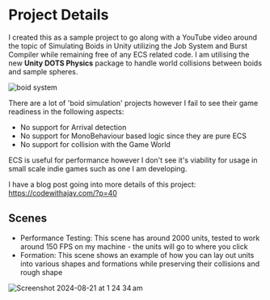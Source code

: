 # Project Details
I created this as a sample project to go along with a YouTube video around the topic of Simulating Boids in Unity utilizing the Job System and Burst Compiler while remaining free of any ECS related code. I am utilising the new **Unity DOTS Physics** package to handle world collisions between boids and sample spheres.

![boid system](https://github.com/user-attachments/assets/72c9cbe7-1f09-4a1e-b803-7010ee55798e)

There are a lot of 'boid simulation' projects however I fail to see their game readiness in the following aspects:

- No support for Arrival detection
- No support for MonoBehaviour based logic since they are pure ECS
- No support for collision with the Game World

ECS is useful for performance however I don't see it's viability for usage in small scale indie games such as one I am developing.

I have a blog post going into more details of this project: https://codewithajay.com/?p=40

## Scenes

- Performance Testing: This scene has around 2000 units, tested to work around 150 FPS on my machine - the units will go to where you click
- Formation: This scene shows an example of how you can lay out units into various shapes and formations while preserving their collisions and rough shape

![Screenshot 2024-08-21 at 1 24 34 am](https://github.com/user-attachments/assets/b35c688b-3713-43d3-b61a-cc1fec24ad0e)
